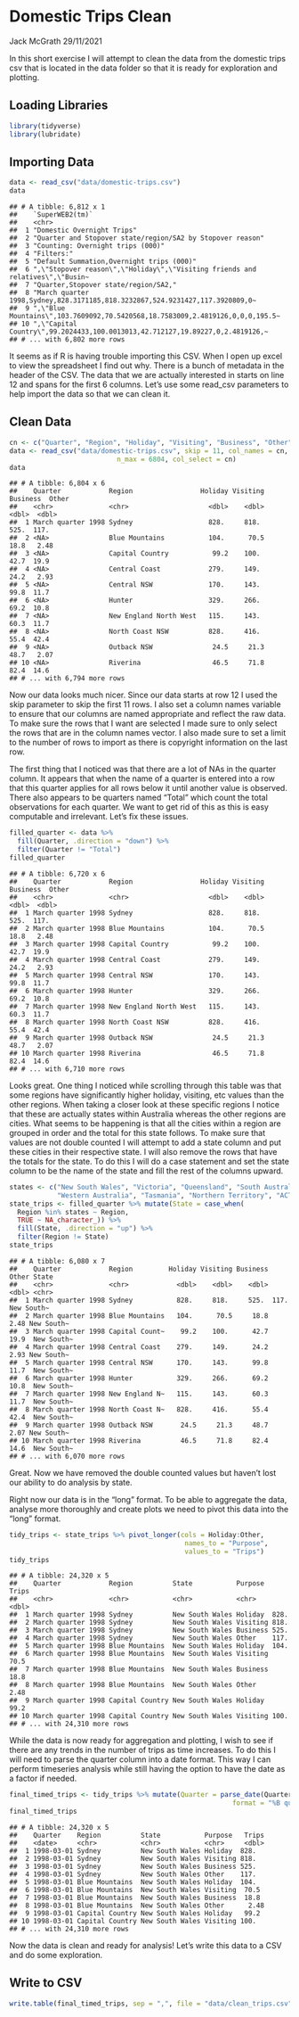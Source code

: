 Domestic Trips Clean
================
Jack McGrath
29/11/2021

In this short exercise I will attempt to clean the data from the
domestic trips csv that is located in the data folder so that it is
ready for exploration and plotting.

## Loading Libraries

``` r
library(tidyverse)
library(lubridate)
```

## Importing Data

``` r
data <- read_csv("data/domestic-trips.csv")
data
```

    ## # A tibble: 6,812 x 1
    ##    `SuperWEB2(tm)`                                                              
    ##    <chr>                                                                        
    ##  1 "Domestic Overnight Trips"                                                   
    ##  2 "Quarter and Stopover state/region/SA2 by Stopover reason"                   
    ##  3 "Counting: Overnight trips (000)"                                            
    ##  4 "Filters:"                                                                   
    ##  5 "Default Summation,Overnight trips (000)"                                    
    ##  6 ",\"Stopover reason\",\"Holiday\",\"Visiting friends and relatives\",\"Busin~
    ##  7 "Quarter,Stopover state/region/SA2,"                                         
    ##  8 "March quarter 1998,Sydney,828.3171185,818.3232867,524.9231427,117.3920809,0~
    ##  9 ",\"Blue Mountains\",103.7609092,70.5420568,18.7583009,2.4819126,0,0,0,195.5~
    ## 10 ",\"Capital Country\",99.2024433,100.0013013,42.712127,19.89227,0,2.4819126,~
    ## # ... with 6,802 more rows

It seems as if R is having trouble importing this CSV. When I open up
excel to view the spreadsheet I find out why. There is a bunch of
metadata in the header of the CSV. The data that we are actually
interested in starts on line 12 and spans for the first 6 columns. Let’s
use some read\_csv parameters to help import the data so that we can
clean it.

## Clean Data

``` r
cn <- c("Quarter", "Region", "Holiday", "Visiting", "Business", "Other")
data <- read_csv("data/domestic-trips.csv", skip = 11, col_names = cn,
                           n_max = 6804, col_select = cn)
data
```

    ## # A tibble: 6,804 x 6
    ##    Quarter            Region                 Holiday Visiting Business  Other
    ##    <chr>              <chr>                    <dbl>    <dbl>    <dbl>  <dbl>
    ##  1 March quarter 1998 Sydney                   828.     818.     525.  117.  
    ##  2 <NA>               Blue Mountains           104.      70.5     18.8   2.48
    ##  3 <NA>               Capital Country           99.2    100.      42.7  19.9 
    ##  4 <NA>               Central Coast            279.     149.      24.2   2.93
    ##  5 <NA>               Central NSW              170.     143.      99.8  11.7 
    ##  6 <NA>               Hunter                   329.     266.      69.2  10.8 
    ##  7 <NA>               New England North West   115.     143.      60.3  11.7 
    ##  8 <NA>               North Coast NSW          828.     416.      55.4  42.4 
    ##  9 <NA>               Outback NSW               24.5     21.3     48.7   2.07
    ## 10 <NA>               Riverina                  46.5     71.8     82.4  14.6 
    ## # ... with 6,794 more rows

Now our data looks much nicer. Since our data starts at row 12 I used
the skip parameter to skip the first 11 rows. I also set a column names
variable to ensure that our columns are named appropriate and reflect
the raw data. To make sure the rows that I want are selected I made sure
to only select the rows that are in the column names vector. I also made
sure to set a limit to the number of rows to import as there is
copyright information on the last row.

The first thing that I noticed was that there are a lot of NAs in the
quarter column. It appears that when the name of a quarter is entered
into a row that this quarter applies for all rows below it until another
value is observed. There also appears to be quarters named “Total” which
count the total observations for each quarter. We want to get rid of
this as this is easy computable and irrelevant. Let’s fix these issues.

``` r
filled_quarter <- data %>% 
  fill(Quarter, .direction = "down") %>% 
  filter(Quarter != "Total")
filled_quarter
```

    ## # A tibble: 6,720 x 6
    ##    Quarter            Region                 Holiday Visiting Business  Other
    ##    <chr>              <chr>                    <dbl>    <dbl>    <dbl>  <dbl>
    ##  1 March quarter 1998 Sydney                   828.     818.     525.  117.  
    ##  2 March quarter 1998 Blue Mountains           104.      70.5     18.8   2.48
    ##  3 March quarter 1998 Capital Country           99.2    100.      42.7  19.9 
    ##  4 March quarter 1998 Central Coast            279.     149.      24.2   2.93
    ##  5 March quarter 1998 Central NSW              170.     143.      99.8  11.7 
    ##  6 March quarter 1998 Hunter                   329.     266.      69.2  10.8 
    ##  7 March quarter 1998 New England North West   115.     143.      60.3  11.7 
    ##  8 March quarter 1998 North Coast NSW          828.     416.      55.4  42.4 
    ##  9 March quarter 1998 Outback NSW               24.5     21.3     48.7   2.07
    ## 10 March quarter 1998 Riverina                  46.5     71.8     82.4  14.6 
    ## # ... with 6,710 more rows

Looks great. One thing I noticed while scrolling through this table was
that some regions have significantly higher holiday, visiting, etc
values than the other regions. When taking a closer look at these
specific regions I notice that these are actually states within
Australia whereas the other regions are cities. What seems to be
happening is that all the cities within a region are grouped in order
and the total for this state follows. To make sure that values are not
double counted I will attempt to add a state column and put these cities
in their respective state. I will also remove the rows that have the
totals for the state. To do this I will do a case statement and set the
state column to be the name of the state and fill the rest of the
columns upward.

``` r
states <- c("New South Wales", "Victoria", "Queensland", "South Australia",
            "Western Australia", "Tasmania", "Northern Territory", "ACT")
state_trips <- filled_quarter %>% mutate(State = case_when(
  Region %in% states ~ Region,
  TRUE ~ NA_character_)) %>% 
  fill(State, .direction = "up") %>% 
  filter(Region != State)
state_trips
```

    ## # A tibble: 6,080 x 7
    ##    Quarter            Region         Holiday Visiting Business  Other State     
    ##    <chr>              <chr>            <dbl>    <dbl>    <dbl>  <dbl> <chr>     
    ##  1 March quarter 1998 Sydney           828.     818.     525.  117.   New South~
    ##  2 March quarter 1998 Blue Mountains   104.      70.5     18.8   2.48 New South~
    ##  3 March quarter 1998 Capital Count~    99.2    100.      42.7  19.9  New South~
    ##  4 March quarter 1998 Central Coast    279.     149.      24.2   2.93 New South~
    ##  5 March quarter 1998 Central NSW      170.     143.      99.8  11.7  New South~
    ##  6 March quarter 1998 Hunter           329.     266.      69.2  10.8  New South~
    ##  7 March quarter 1998 New England N~   115.     143.      60.3  11.7  New South~
    ##  8 March quarter 1998 North Coast N~   828.     416.      55.4  42.4  New South~
    ##  9 March quarter 1998 Outback NSW       24.5     21.3     48.7   2.07 New South~
    ## 10 March quarter 1998 Riverina          46.5     71.8     82.4  14.6  New South~
    ## # ... with 6,070 more rows

Great. Now we have removed the double counted values but haven’t lost
our ability to do analysis by state.

Right now our data is in the “long” format. To be able to aggregate the
data, analyse more thoroughly and create plots we need to pivot this
data into the “long” format.

``` r
tidy_trips <- state_trips %>% pivot_longer(cols = Holiday:Other, 
                                            names_to = "Purpose", 
                                            values_to = "Trips")
tidy_trips
```

    ## # A tibble: 24,320 x 5
    ##    Quarter            Region          State           Purpose   Trips
    ##    <chr>              <chr>           <chr>           <chr>     <dbl>
    ##  1 March quarter 1998 Sydney          New South Wales Holiday  828.  
    ##  2 March quarter 1998 Sydney          New South Wales Visiting 818.  
    ##  3 March quarter 1998 Sydney          New South Wales Business 525.  
    ##  4 March quarter 1998 Sydney          New South Wales Other    117.  
    ##  5 March quarter 1998 Blue Mountains  New South Wales Holiday  104.  
    ##  6 March quarter 1998 Blue Mountains  New South Wales Visiting  70.5 
    ##  7 March quarter 1998 Blue Mountains  New South Wales Business  18.8 
    ##  8 March quarter 1998 Blue Mountains  New South Wales Other      2.48
    ##  9 March quarter 1998 Capital Country New South Wales Holiday   99.2 
    ## 10 March quarter 1998 Capital Country New South Wales Visiting 100.  
    ## # ... with 24,310 more rows

While the data is now ready for aggregation and plotting, I wish to see
if there are any trends in the number of trips as time increases. To do
this I will need to parse the quarter column into a date format. This
way I can perform timeseries analysis while still having the option to
have the date as a factor if needed.

``` r
final_timed_trips <- tidy_trips %>% mutate(Quarter = parse_date(Quarter, 
                                                        format = "%B quarter %Y"))
final_timed_trips
```

    ## # A tibble: 24,320 x 5
    ##    Quarter    Region          State           Purpose   Trips
    ##    <date>     <chr>           <chr>           <chr>     <dbl>
    ##  1 1998-03-01 Sydney          New South Wales Holiday  828.  
    ##  2 1998-03-01 Sydney          New South Wales Visiting 818.  
    ##  3 1998-03-01 Sydney          New South Wales Business 525.  
    ##  4 1998-03-01 Sydney          New South Wales Other    117.  
    ##  5 1998-03-01 Blue Mountains  New South Wales Holiday  104.  
    ##  6 1998-03-01 Blue Mountains  New South Wales Visiting  70.5 
    ##  7 1998-03-01 Blue Mountains  New South Wales Business  18.8 
    ##  8 1998-03-01 Blue Mountains  New South Wales Other      2.48
    ##  9 1998-03-01 Capital Country New South Wales Holiday   99.2 
    ## 10 1998-03-01 Capital Country New South Wales Visiting 100.  
    ## # ... with 24,310 more rows

Now the data is clean and ready for analysis! Let’s write this data to a
CSV and do some exploration.

## Write to CSV

``` r
write.table(final_timed_trips, sep = ",", file = "data/clean_trips.csv", row.names = FALSE)
```
